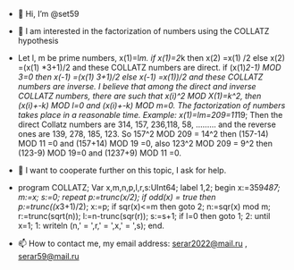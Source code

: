- 👋 Hi, I’m @set59
- 👀 I am interested in the factorization of numbers using the COLLATZ hypothesis
- Let l, m be prime numbers, x(1)=l*m. if x(1)=2*k then x(2) =x(1) /2 else x(2) =(x(1) *3+1)/2 and these COLLATZ numbers are direct. if (x(1)*2-1) MOD 3=0 then x(-1) =(x(1) *3+1)/2 else x(-1) =x(1))/2 and these COLLATZ numbers are inverse. I believe that among the direct and inverse COLLATZ numbers, there are such that x(i)^2 MOD X(1)=k^2, then (x(i)+-k) MOD l=0 and (x(i)+-k) MOD m=0. The factorization of numbers takes place in a reasonable time. Example: x(1)=l*m=209=11*19; Then the direct Collatz numbers are 314, 157, 236,118, 58, ......... and the reverse ones are 139, 278, 185, 123. So 157^2 MOD 209 = 14^2 then (157-14) MOD 11 =0 and (157+14) MOD 19 =0, also 123^2 MOD 209 = 9^2 then (123-9) MOD 19=0 and (1237+9) MOD 11 =0.
- 💞️ I want to cooperate further on this topic, I ask for help.
- program COLLATZ;
Var 
x,m,n,p,l,r,s:UInt64; 
label 1,2;
begin
x:=359*487;
m:=x;
s:=0;
repeat
p:=trunc(x/2);
if odd(x) = true then
p:=trunc((x*3+1)/2);
x:=p;
if sqr(x)<=m then goto 2;
n:=sqr(x) mod m;
r:=trunc(sqrt(n));
l:=n-trunc(sqr(r));
s:=s+1;
if l=0 then goto 1;
2:
until  x=1;
1:
writeln (n,' = ',r,' = ',x,' = ',s);
end.

- 📫 How to contact me, my email address: serar2022@mail.ru , serar59@mail.ru

<!---
set59/set59 is a ✨ special ✨ repository because its `README.md` (this file) appears on your GitHub profile.
You can click the Preview link to take a look at your changes.
--->
